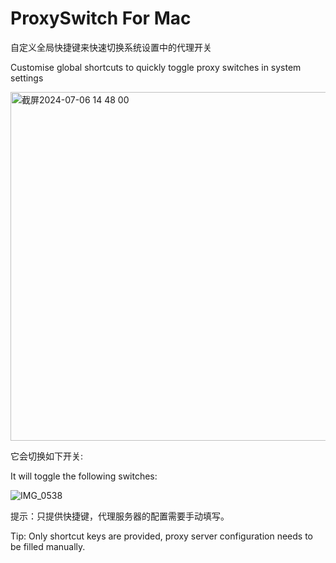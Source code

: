 # ProxySwitch For Mac
自定义全局快捷键来快速切换系统设置中的代理开关

Customise global shortcuts to quickly toggle proxy switches in system settings

<img width="558" alt="截屏2024-07-06 14 48 00" src="https://github.com/Endier/ProxySwitchForMac/assets/78987961/1b0994f1-a399-4fd2-8989-990080907f83">

它会切换如下开关:

It will toggle the following switches:

![IMG_0538](https://github.com/Endier/ProxySwitchForMac/assets/78987961/acf4b601-a8d4-46d1-8c94-3ea69d672d96)

提示：只提供快捷键，代理服务器的配置需要手动填写。

Tip: Only shortcut keys are provided, proxy server configuration needs to be filled manually.
